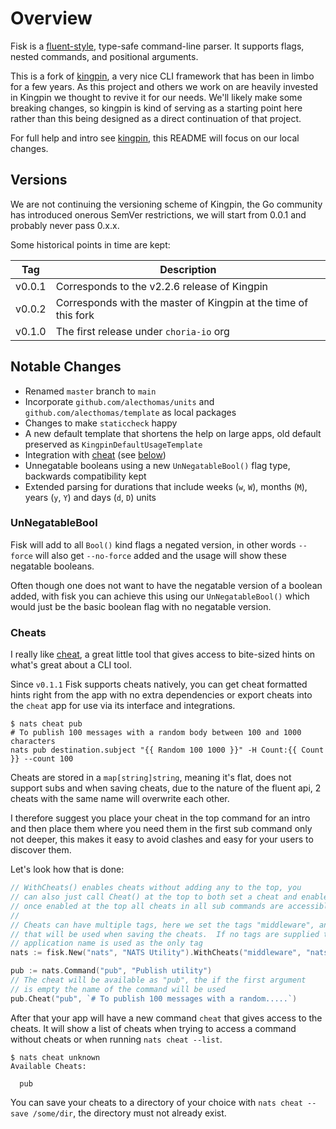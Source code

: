 # Overview

Fisk is a [fluent-style](http://en.wikipedia.org/wiki/Fluent_interface), type-safe command-line parser. It supports flags, nested commands, and positional arguments.

This is a fork of [kingpin](https://github.com/alecthomas/kingpin), a very nice CLI framework that has been in limbo for a few years. As this project and others we 
work on are heavily invested in Kingpin we thought to revive it for our needs. We'll likely make some breaking changes, so kingpin is kind of serving as a starting
point here rather than this being designed as a direct continuation of that project.

For full help and intro see [kingpin](https://github.com/alecthomas/kingpin), this README will focus on our local changes.

## Versions

We are not continuing the versioning scheme of Kingpin, the Go community has introduced onerous SemVer restrictions, we will start from 0.0.1 and probably never pass 0.x.x.

Some historical points in time are kept:

| Tag    | Description                                                     |
|--------|-----------------------------------------------------------------|
| v0.0.1 | Corresponds to the v2.2.6 release of Kingpin                    |
| v0.0.2 | Corresponds with the master of Kingpin at the time of this fork |
| v0.1.0 | The first release under `choria-io` org                         |

## Notable Changes

 * Renamed `master` branch to `main`
 * Incorporate `github.com/alecthomas/units` and `github.com/alecthomas/template` as local packages
 * Changes to make `staticcheck` happy
 * A new default template that shortens the help on large apps, old default preserved as `KingpinDefaultUsageTemplate`
 * Integration with [cheat](https://github.com/cheat/cheat) (see [below](#cheats))
 * Unnegatable booleans using a new `UnNegatableBool()` flag type, backwards compatibility kept
 * Extended parsing for durations that include weeks (`w`, `W`), months (`M`), years (`y`, `Y`) and days (`d`, `D`) units

### UnNegatableBool

Fisk will add to all `Bool()` kind flags a negated version, in other words `--force` will also get `--no-force` added
and the usage will show these negatable booleans.

Often though one does not want to have the negatable version of a boolean added, with fisk you can achieve this using
our `UnNegatableBool()` which would just be the basic boolean flag with no negatable version.

### Cheats

I really like [cheat](https://github.com/cheat/cheat), a great little tool that gives access to bite-sized hints on what's great about a CLI tool.

Since `v0.1.1` Fisk supports cheats natively, you can get cheat formatted hints right from the app with no extra dependencies or export cheats into the `cheat` app for use via its interface and integrations.

```nohighlight
$ nats cheat pub
# To publish 100 messages with a random body between 100 and 1000 characters
nats pub destination.subject "{{ Random 100 1000 }}" -H Count:{{ Count }} --count 100
```

Cheats are stored in a `map[string]string`, meaning it's flat, does not support subs and when saving cheats, due to the
nature of the fluent api, 2 cheats with the same name will overwrite each other.

I therefore suggest you place your cheat in the top command for an intro and then place them where you need them in the 
first sub command only not deeper, this makes it easy to avoid clashes and easy for your users to discover them.

Let's look how that is done:

```go
// WithCheats() enables cheats without adding any to the top, you
// can also just call Cheat() at the top to both set a cheat and enable it
// once enabled at the top all cheats in all sub commands are accessible
//
// Cheats can have multiple tags, here we set the tags "middleware", and "nats"
// that will be used when saving the cheats.  If no tags are supplied the
// application name is used as the only tag
nats := fisk.New("nats", "NATS Utility").WithCheats("middleware", "nats")

pub := nats.Command("pub", "Publish utility")
// The cheat will be available as "pub", the if the first argument
// is empty the name of the command will be used
pub.Cheat("pub", `# To publish 100 messages with a random.....`)
```

After that your app will have a new command `cheat` that gives access to the cheats. It will show
a list of cheats when trying to access a command without cheats or when running `nats cheat --list`.

```nohighlight
$ nats cheat unknown
Available Cheats:

  pub
```

You can save your cheats to a directory of your choice with `nats cheat --save /some/dir`, the directory
must not already exist.
